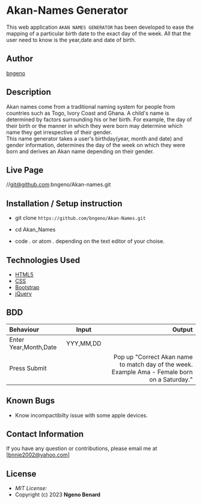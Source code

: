 # Akan-Names Generator
This web application `AKAN NAMES GENERATOR` has been developed to ease the mapping of a particular birth date to the exact day of the week. All that the user need to know is the year,date and date of birth.

## Author

[bngeno](https://github.com/bngeno)

## Description

Akan names come from a traditional naming system for people from countries such as Togo, Ivory Coast and Ghana. A child's name is determined by factors surrounding his or her birth. For example, the day of their birth or the manner in which they were born may determine which name they get irrespective of their gender.
<br>
This name generator takes a user's birthday(year, month and date) and gender information, determines the day of the week on which they were born and derives an Akan name depending on their gender.

## Live Page 
//git@github.com:bngeno/Akan-names.git 


## Installation / Setup instruction
* git clone ```https://github.com/bngeno/Akan-Names.git```

* cd Akan_Names

* code . or atom . depending on the text editor of your choise.

## Technologies Used

* [HTML5](https://github.com/topics/html5)
* [CSS](https://github.com/topics/css3)
* [Bootstrap](https://github.com/topics/bootstrap)
* [jQuery](https://github.com/topics/javascript)


## BDD
| Behaviour      | Input        | Output       |
| :------------- | :----------: | -----------: |
|  Enter Year,Month,Date  |   YYY,MM,DD |     |
| Press Submit|     |Pop up "Correct Akan name to match day of the week. Example Ama - Female born on a Saturday."|

## Known Bugs
* Know incompactibilty issue with some apple devices. 
## Contact Information 

If you have any question or contributions, please email me at [bnnie2002@yahoo.com]

## License
* *MIT License:*
* Copyright (c) 2023 **Ngeno Benard**

